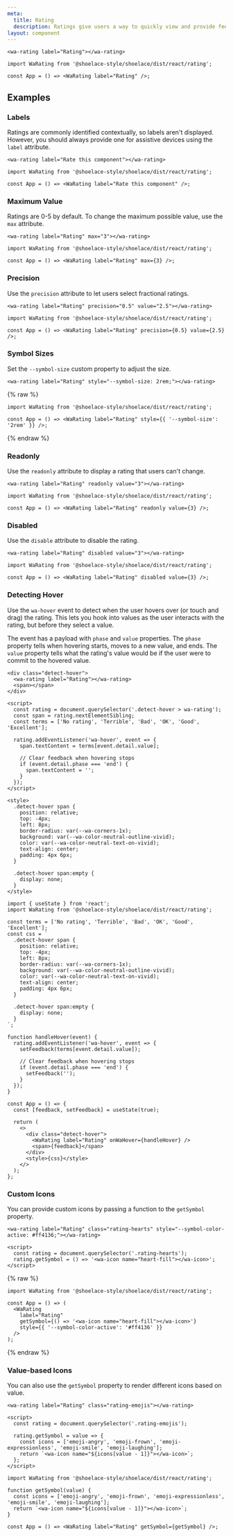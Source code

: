```yaml
---
meta:
  title: Rating
  description: Ratings give users a way to quickly view and provide feedback.
layout: component
---
```


```html:preview
<wa-rating label="Rating"></wa-rating>
```

```jsx:react
import WaRating from '@shoelace-style/shoelace/dist/react/rating';

const App = () => <WaRating label="Rating" />;
```

## Examples

### Labels

Ratings are commonly identified contextually, so labels aren't displayed. However, you should always provide one for assistive devices using the `label` attribute.

```html:preview
<wa-rating label="Rate this component"></wa-rating>
```

```jsx:react
import WaRating from '@shoelace-style/shoelace/dist/react/rating';

const App = () => <WaRating label="Rate this component" />;
```

### Maximum Value

Ratings are 0-5 by default. To change the maximum possible value, use the `max` attribute.

```html:preview
<wa-rating label="Rating" max="3"></wa-rating>
```

```jsx:react
import WaRating from '@shoelace-style/shoelace/dist/react/rating';

const App = () => <WaRating label="Rating" max={3} />;
```

### Precision

Use the `precision` attribute to let users select fractional ratings.

```html:preview
<wa-rating label="Rating" precision="0.5" value="2.5"></wa-rating>
```

```jsx:react
import WaRating from '@shoelace-style/shoelace/dist/react/rating';

const App = () => <WaRating label="Rating" precision={0.5} value={2.5} />;
```

### Symbol Sizes

Set the `--symbol-size` custom property to adjust the size.

```html:preview
<wa-rating label="Rating" style="--symbol-size: 2rem;"></wa-rating>
```

{% raw %}

```jsx:react
import WaRating from '@shoelace-style/shoelace/dist/react/rating';

const App = () => <WaRating label="Rating" style={{ '--symbol-size': '2rem' }} />;
```

{% endraw %}

### Readonly

Use the `readonly` attribute to display a rating that users can't change.

```html:preview
<wa-rating label="Rating" readonly value="3"></wa-rating>
```

```jsx:react
import WaRating from '@shoelace-style/shoelace/dist/react/rating';

const App = () => <WaRating label="Rating" readonly value={3} />;
```

### Disabled

Use the `disable` attribute to disable the rating.

```html:preview
<wa-rating label="Rating" disabled value="3"></wa-rating>
```

```jsx:react
import WaRating from '@shoelace-style/shoelace/dist/react/rating';

const App = () => <WaRating label="Rating" disabled value={3} />;
```

### Detecting Hover

Use the `wa-hover` event to detect when the user hovers over (or touch and drag) the rating. This lets you hook into values as the user interacts with the rating, but before they select a value.

The event has a payload with `phase` and `value` properties. The `phase` property tells when hovering starts, moves to a new value, and ends. The `value` property tells what the rating's value would be if the user were to commit to the hovered value.

```html:preview
<div class="detect-hover">
  <wa-rating label="Rating"></wa-rating>
  <span></span>
</div>

<script>
  const rating = document.querySelector('.detect-hover > wa-rating');
  const span = rating.nextElementSibling;
  const terms = ['No rating', 'Terrible', 'Bad', 'OK', 'Good', 'Excellent'];

  rating.addEventListener('wa-hover', event => {
    span.textContent = terms[event.detail.value];

    // Clear feedback when hovering stops
    if (event.detail.phase === 'end') {
      span.textContent = '';
    }
  });
</script>

<style>
  .detect-hover span {
    position: relative;
    top: -4px;
    left: 8px;
    border-radius: var(--wa-corners-1x);
    background: var(--wa-color-neutral-outline-vivid);
    color: var(--wa-color-neutral-text-on-vivid);
    text-align: center;
    padding: 4px 6px;
  }

  .detect-hover span:empty {
    display: none;
  }
</style>
```

```jsx:react
import { useState } from 'react';
import WaRating from '@shoelace-style/shoelace/dist/react/rating';

const terms = ['No rating', 'Terrible', 'Bad', 'OK', 'Good', 'Excellent'];
const css = `
  .detect-hover span {
    position: relative;
    top: -4px;
    left: 8px;
    border-radius: var(--wa-corners-1x);
    background: var(--wa-color-neutral-outline-vivid);
    color: var(--wa-color-neutral-text-on-vivid);
    text-align: center;
    padding: 4px 6px;
  }

  .detect-hover span:empty {
    display: none;
  }
`;

function handleHover(event) {
  rating.addEventListener('wa-hover', event => {
    setFeedback(terms[event.detail.value]);

    // Clear feedback when hovering stops
    if (event.detail.phase === 'end') {
      setFeedback('');
    }
  });
}

const App = () => {
  const [feedback, setFeedback] = useState(true);

  return (
    <>
      <div class="detect-hover">
        <WaRating label="Rating" onWaHover={handleHover} />
        <span>{feedback}</span>
      </div>
      <style>{css}</style>
    </>
  );
};
```

### Custom Icons

You can provide custom icons by passing a function to the `getSymbol` property.

```html:preview
<wa-rating label="Rating" class="rating-hearts" style="--symbol-color-active: #ff4136;"></wa-rating>

<script>
  const rating = document.querySelector('.rating-hearts');
  rating.getSymbol = () => '<wa-icon name="heart-fill"></wa-icon>';
</script>
```

{% raw %}

```jsx:react
import WaRating from '@shoelace-style/shoelace/dist/react/rating';

const App = () => (
  <WaRating
    label="Rating"
    getSymbol={() => '<wa-icon name="heart-fill"></wa-icon>'}
    style={{ '--symbol-color-active': '#ff4136' }}
  />
);
```

{% endraw %}

### Value-based Icons

You can also use the `getSymbol` property to render different icons based on value.

```html:preview
<wa-rating label="Rating" class="rating-emojis"></wa-rating>

<script>
  const rating = document.querySelector('.rating-emojis');

  rating.getSymbol = value => {
    const icons = ['emoji-angry', 'emoji-frown', 'emoji-expressionless', 'emoji-smile', 'emoji-laughing'];
    return `<wa-icon name="${icons[value - 1]}"></wa-icon>`;
  };
</script>
```

```jsx:react
import WaRating from '@shoelace-style/shoelace/dist/react/rating';

function getSymbol(value) {
  const icons = ['emoji-angry', 'emoji-frown', 'emoji-expressionless', 'emoji-smile', 'emoji-laughing'];
  return `<wa-icon name="${icons[value - 1]}"></wa-icon>`;
}

const App = () => <WaRating label="Rating" getSymbol={getSymbol} />;
```

